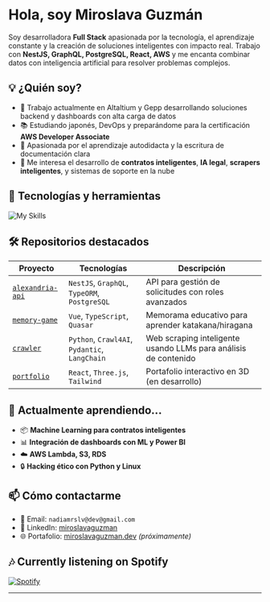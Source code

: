 # Hola, soy Miroslava Guzmán 

Soy desarrolladora **Full Stack** apasionada por la tecnología, el aprendizaje constante y la creación de soluciones inteligentes con impacto real. Trabajo con **NestJS, GraphQL, PostgreSQL, React, AWS** y me encanta combinar datos con inteligencia artificial para resolver problemas complejos.

## 💡 ¿Quién soy?
- 💼 Trabajo actualmente en Altaltium y Gepp desarrollando soluciones backend y dashboards con alta carga de datos
- 📚 Estudiando japonés, DevOps y preparándome para la certificación **AWS Developer Associate**
- 🧠 Apasionada por el aprendizaje autodidacta y la escritura de documentación clara
- 🎯 Me interesa el desarrollo de **contratos inteligentes**, **IA legal**, **scrapers inteligentes**, y sistemas de soporte en la nube

## 🚀 Tecnologías y herramientas

![My Skills](https://skillicons.dev/icons?i=ts,js,nodejs,nestjs,react,nextjs,graphql,postgres,mysql,mongodb,docker,aws,linux,py,vscode,git)

## 🛠️ Repositorios destacados

| Proyecto | Tecnologías | Descripción |
|---------|-------------|-------------|
| [`alexandria-api`](https://github.com/miroslavaguzman/alexandria-api) | `NestJS`, `GraphQL`, `TypeORM`, `PostgreSQL` | API para gestión de solicitudes con roles avanzados |
| [`memory-game`](https://github.com/miroslavaguzman/memory-game) | `Vue`, `TypeScript`, `Quasar` | Memorama educativo para aprender katakana/hiragana |
| [`crawler`](https://github.com/miroslavaguzman/crawl-ai) | `Python`, `Crawl4AI`, `Pydantic`, `LangChain` | Web scraping inteligente usando LLMs para análisis de contenido |
| [`portfolio`](https://github.com/miroslavaguzman/portfolio) | `React`, `Three.js`, `Tailwind` | Portafolio interactivo en 3D (en desarrollo) |


## 🌱 Actualmente aprendiendo...

- 📦 **Machine Learning para contratos inteligentes**
- 📊 **Integración de dashboards con ML y Power BI**
- ☁️ **AWS Lambda, S3, RDS**
- 🔒 **Hacking ético con Python y Linux**

## 📫 Cómo contactarme

- 📧 Email: `nadiamrslv@dev@gmail.com`
- 💼 LinkedIn: [miroslavaguzman](https://linkedin.com/in/miroslavaguzman)
- 🌐 Portafolio: [miroslavaguzman.dev](https://miroslavaguzman.dev) *(próximamente)*


## 🎶 Currently listening on Spotify

[![Spotify](https://spotify-github-profile.vercel.app/api/view?uid=miroslava.music&cover_image=true&theme=novatorem&bar_color=53b14f&bar_color_cover=true)](https://open.spotify.com/user/1296640481?si=DPIFtiLeQBenQqAOcJyL-g)

---

